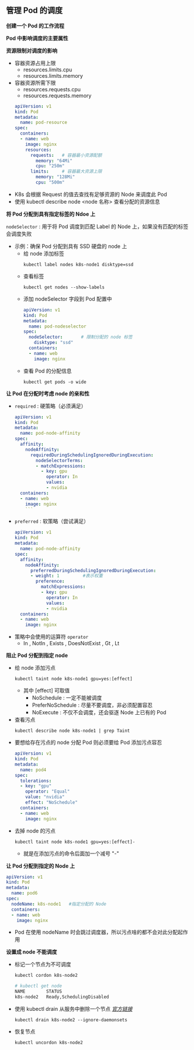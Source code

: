 ## 管理 Pod 的调度

__创建一个 Pod 的工作流程__

__Pod 中影响调度的主要属性__

__资源限制对调度的影响__
- 容器资源占用上限
    - resources.limits.cpu
    - resources.limits.memory
- 容器资源所需下限
    - resources.requests.cpu
    - resources.requests.memory
    ```yaml
    apiVersion: v1
    kind: Pod
    metadata:
      name: pod-resource 
    spec:
      containers:
      - name: web
        image: nginx
        resources:
          requests:   # 容器最小资源配额
            memory: "64Mi"
            cpu: "250m"
          limits:     # 容器最大资源上限
            memory: "128Mi"
            cpu: "500m"
    ```
- K8s 会根据 Request 的值去查找有足够资源的 Node 来调度此 Pod
- 使用 kubectl describe node <node 名称> 查看分配的资源信息

__将 Pod 分配到具有指定标签的 Ndoe 上__

`nodeSelector` : 用于将 Pod 调度到匹配 Label 的 Node 上，如果没有匹配的标签会调度失败

- 示例：确保 Pod 分配到具有 SSD 硬盘的 node 上
    - 给 node 添加标签
      ```
      kubectl label nodes k8s-node1 disktype=ssd
      ```
    - 查看标签
        ```
        kubectl get nodes --show-labels
        ```
    - 添加 nodeSelector 字段到 Pod 配置中
        ```yaml
        apiVersion: v1
        kind: Pod
        metadata:
          name: pod-nodeselector
        spec:
          nodeSelector:       # 限制分配的 node 标签
            disktype: "ssd"
          containers:
          - name: web
            image: nginx
        ```
    - 查看 Pod 的分配信息
        ```
        kubectl get pods -o wide
        ```

__让 Pod 在分配时考虑 node 的亲和性__
- `required` : 硬策略（必须满足）
    ```yaml
    apiVersion: v1
    kind: Pod
    metadata:
      name: pod-node-affinity
    spec:
      affinity:
        nodeAffinity:
          requiredDuringSchedulingIgnoredDuringExecution:
            nodeSelectorTerms:
            - matchExpressions:
              - key: gpu
                operator: In
                values:
                - nvidia
      containers:
      - name: web
        image: nginx
        ```
- `preferred` : 软策略（尝试满足）
    ```yaml
    apiVersion: v1
    kind: Pod
    metadata:
      name: pod-node-affinity
    spec:
      affinity:
        nodeAffinity:
          preferredDuringSchedulingIgnoredDuringExecution:
          - weight: 1         #表示权重
            preference:
              matchExpressions:
              - key: gpu
                operator: In
                values:
                - nvidia
      containers:
      - name: web
        image: nginx
    ```
- 策略中会使用的运算符 `operator`
    - In , NotIn , Exists , DoesNotExist , Gt , Lt

__阻止 Pod 分配到指定 node__
- 给 node 添加污点
    ```
    kubectl taint node k8s-node1 gpu=yes:[effect]
    ```
    - 其中 [effect] 可取值
        - NoSchedule : 一定不能被调度
        - PreferNoSchedule : 尽量不要调度，非必须配置容忍
        - NoExecute : 不仅不会调度，还会驱逐 Node 上已有的 Pod
- 查看污点
    ```
    kubectl describe node k8s-node1 | grep Taint
    ```
- 要想给存在污点的 node 分配 Pod 则必须要给 Pod 添加污点容忍
    ```yaml
    apiVersion: v1
    kind: Pod
    metadata:
      name: pod4
    spec:
      tolerations:
      - key: "gpu"
        operator: "Equal"
        value: "nvidia"
        effect: "NoSchedule"
      containers:
      - name: web
        image: nginx
    ```
- 去掉 node 的污点
    ```
    kubectl taint node k8s-node1 gpu=yes:[effect]-
    ```
    - 就是在添加污点的命令后面加一个减号 "-"

__让 Pod 分配到指定的 Node 上__
```yaml
apiVersion: v1
kind: Pod
metadata:
  name: pod6
spec:
  nodeName: k8s-node1   #指定分配的 Node
  containers:
  - name: web
    image: nginx
```
- Pod 在使用 nodeName 时会跳过调度器，所以污点啥的都不会对此分配起作用

__设置成 node 不能调度__
- 标记一个节点为不可调度
    ```bash
    kubectl cordon k8s-node2
    ```
    ```bash
    # kubectl get node
    NAME        STATUS
    k8s-node2   Ready,SchedulingDisabled
    ```
- 使用 kubectl drain 从服务中删除一个节点 _[官方链接](https://kubernetes.io/zh/docs/tasks/administer-cluster/safely-drain-node/#use-kubectl-drain-to-remove-a-node-from-service)_
    ```
    kubectl drain k8s-node2 --ignore-daemonsets
    ```
- 恢复节点
    ```
    kubectl uncordon k8s-node2
    ```